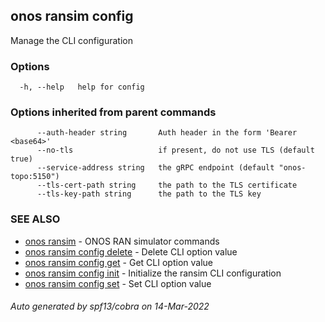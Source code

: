 <!--
SPDX-FileCopyrightText: 2019-present Open Networking Foundation <info@opennetworking.org>

SPDX-License-Identifier: Apache-2.0
-->

## onos ransim config

Manage the CLI configuration

### Options

```
  -h, --help   help for config
```

### Options inherited from parent commands

```
      --auth-header string       Auth header in the form 'Bearer <base64>'
      --no-tls                   if present, do not use TLS (default true)
      --service-address string   the gRPC endpoint (default "onos-topo:5150")
      --tls-cert-path string     the path to the TLS certificate
      --tls-key-path string      the path to the TLS key
```

### SEE ALSO

* [onos ransim](onos_ransim.md)	 - ONOS RAN simulator commands
* [onos ransim config delete](onos_ransim_config_delete.md)	 - Delete CLI option value
* [onos ransim config get](onos_ransim_config_get.md)	 - Get CLI option value
* [onos ransim config init](onos_ransim_config_init.md)	 - Initialize the ransim CLI configuration
* [onos ransim config set](onos_ransim_config_set.md)	 - Set CLI option value

###### Auto generated by spf13/cobra on 14-Mar-2022
